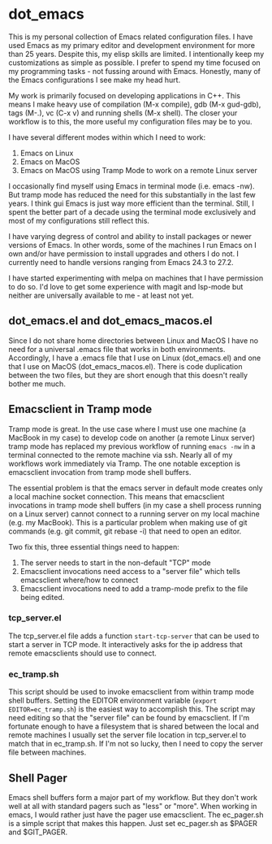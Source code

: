 # dot_emacs
This is my personal collection of Emacs related configuration files.  I have used Emacs as my primary editor and development environment for more than 25 years.  Despite this, my elisp skills are limited. I intentionally keep my customizations as simple as possible. I prefer to spend my time focused on my programming tasks - not fussing around with Emacs.  Honestly, many of the Emacs configurations I see make my head hurt.

My work is primarily focused on developing applications in C++.  This means I make heavy use of compilation (M-x compile), gdb (M-x gud-gdb), tags (M-.), vc (C-x v) and running shells (M-x shell).  The closer your workflow is to this, the more useful my configuration files may be to you.

I have several different modes within which I need to work:
  1. Emacs on Linux
  2. Emacs on MacOS
  3. Emacs on MacOS using Tramp Mode to work on a remote Linux server

I occasionally find myself using Emacs in terminal mode (i.e. emacs -nw).  But tramp mode has reduced the need for this substantially in the last few years.  I think gui Emacs is just way more efficient than the terminal.  Still, I spent the better part of a decade using the terminal mode exclusively and most of my configurations still reflect this.

I have varying degress of control and ability to install packages or newer versions of Emacs.  In other words, some of the machines I run Emacs on I own and/or have permission to install upgrades and others I do not.  I currently need to handle versions ranging from Emacs 24.3 to 27.2.

I have started experimenting with melpa on machines that I have permission to do so.  I'd love to get some experience with magit and lsp-mode but neither are universally available to me - at least not yet.

## dot_emacs.el and dot_emacs_macos.el
Since I do not share home directories between Linux and MacOS I have no need for a universal .emacs file that works in both environments.  Accordingly, I have a .emacs file that I use on Linux (dot_emacs.el) and one that I use on MacOS (dot_emacs_macos.el).  There is code duplication between the two files, but they are short enough that this doesn't really bother me much.


## Emacsclient in Tramp mode
Tramp mode is great.  In the use case where I must use one machine (a MacBook in my case) to develop code on another (a remote Linux server) tramp mode has replaced my previous workflow of running `emacs -nw` in a terminal connected to the remote machine via ssh.  Nearly all of my workflows work immediately via Tramp.  The one notable exception is emacsclient invocation from tramp mode shell buffers.

The essential problem is that the emacs server in default mode creates only a local machine socket connection.  This means that emacsclient invocations in tramp mode shell buffers (in my case a shell process running on a Linux server) cannot connect to a running server on my local machine (e.g. my MacBook).  This is a particular problem when making use of git commands (e.g. git commit, git rebase -i) that need to open an editor.

Two fix this, three essential things need to happen:
1. The server needs to start in the non-default "TCP" mode
2. Emacsclient invocations need access to a "server file" which tells emacsclient where/how to connect
3. Emacsclient invocations need to add a tramp-mode prefix to the file being edited.

### tcp_server.el
The tcp_server.el file adds a function `start-tcp-server` that can be used to start a server in TCP mode.  It interactively asks for the ip address that remote emacsclients should use to connect.

### ec_tramp.sh
This script should be used to invoke emacsclient from within tramp mode shell buffers. Setting the EDITOR environment variable (`export EDITOR=ec_tramp.sh`) is the easiest way to accomplish this.  The script may need editing so that the "server file" can be found by emacsclient.  If I'm fortunate enough to have a filesystem that is shared between the local and remote machines I usually set the server file location in tcp_server.el to match that in ec_tramp.sh.  If I'm not so lucky, then I need to copy the server file between machines.

## Shell Pager
Emacs shell buffers form a major part of my workflow.  But they don't work well at all with standard pagers such as "less" or "more".  When working in emacs, I would rather just have the pager use emacsclient.  The ec_pager.sh is a simple script that makes this happen.  Just set ec_pager.sh as $PAGER and $GIT_PAGER.
